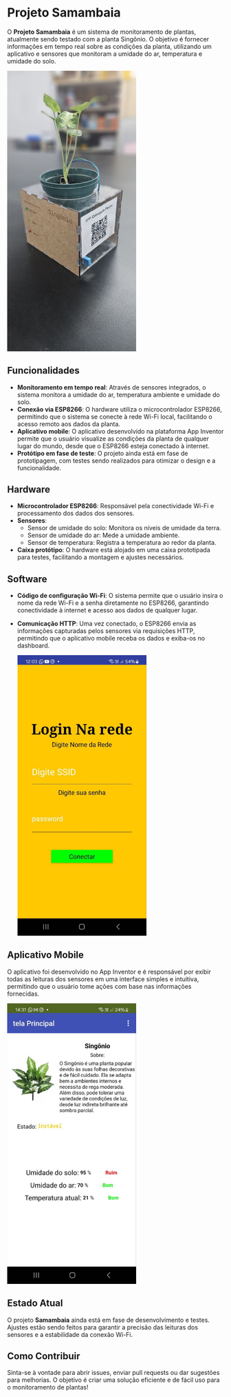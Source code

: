 # Projeto Samambaia

O **Projeto Samambaia** é um sistema de monitoramento de plantas, atualmente sendo testado com a planta Singônio. O objetivo é fornecer informações em tempo real sobre as condições da planta, utilizando um aplicativo e sensores que monitoram a umidade do ar, temperatura e umidade do solo.

<img src="fotos/prototipo.jpg" alt="Prototipo" width="300" />


## Funcionalidades

- **Monitoramento em tempo real**: Através de sensores integrados, o sistema monitora a umidade do ar, temperatura ambiente e umidade do solo.
- **Conexão via ESP8266**: O hardware utiliza o microcontrolador ESP8266, permitindo que o sistema se conecte à rede Wi-Fi local, facilitando o acesso remoto aos dados da planta.
- **Aplicativo mobile**: O aplicativo desenvolvido na plataforma App Inventor permite que o usuário visualize as condições da planta de qualquer lugar do mundo, desde que o ESP8266 esteja conectado à internet.
- **Protótipo em fase de teste**: O projeto ainda está em fase de prototipagem, com testes sendo realizados para otimizar o design e a funcionalidade.

## Hardware

- **Microcontrolador ESP8266**: Responsável pela conectividade Wi-Fi e processamento dos dados dos sensores.
- **Sensores**:
  - Sensor de umidade do solo: Monitora os níveis de umidade da terra.
  - Sensor de umidade do ar: Mede a umidade ambiente.
  - Sensor de temperatura: Registra a temperatura ao redor da planta.
- **Caixa protótipo**: O hardware está alojado em uma caixa prototipada para testes, facilitando a montagem e ajustes necessários.

## Software

- **Código de configuração Wi-Fi**: O sistema permite que o usuário insira o nome da rede Wi-Fi e a senha diretamente no ESP8266, garantindo conectividade à internet e acesso aos dados de qualquer lugar.
- **Comunicação HTTP**: Uma vez conectado, o ESP8266 envia as informações capturadas pelos sensores via requisições HTTP, permitindo que o aplicativo mobile receba os dados e exiba-os no dashboard.

  <img src="fotos/telaLogin.jpg" alt="tela de um celular " width="300" />


## Aplicativo Mobile

O aplicativo foi desenvolvido no App Inventor e é responsável por exibir todas as leituras dos sensores em uma interface simples e intuitiva, permitindo que o usuário tome ações com base nas informações fornecidas.

 <img src="fotos/telaprincipa.jpg" alt="tela de um celular " width="300" />


## Estado Atual

O projeto **Samambaia** ainda está em fase de desenvolvimento e testes. Ajustes estão sendo feitos para garantir a precisão das leituras dos sensores e a estabilidade da conexão Wi-Fi.

## Como Contribuir

Sinta-se à vontade para abrir issues, enviar pull requests ou dar sugestões para melhorias. O objetivo é criar uma solução eficiente e de fácil uso para o monitoramento de plantas!

